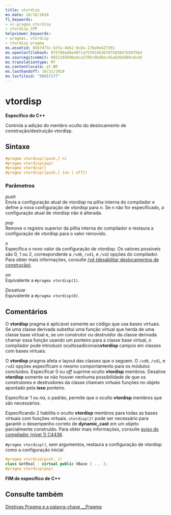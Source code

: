 ```yaml
---
title: vtordisp
ms.date: 10/18/2018
f1_keywords:
- vc-pragma.vtordisp
- vtordisp_CPP
helpviewer_keywords:
- pragmas, vtordisp
- vtordisp pragma
ms.assetid: 05b7d73c-43fa-4b62-8c8a-170a9e427391
ms.openlocfilehash: 075f00ad8a4071af57014638707503847b58756d
ms.sourcegitcommit: 6052185696adca270bc9bdbec45a626dd89cdcdd
ms.translationtype: MT
ms.contentlocale: pt-BR
ms.lasthandoff: 10/31/2018
ms.locfileid: "50557177"
---
```

# <a name="vtordisp"></a>vtordisp

**Específico do C++**

Controla a adição do membro oculto do deslocamento de construção/destruição vtordisp.

## <a name="syntax"></a>Sintaxe

```cpp
#pragma vtordisp([push,] n)
#pragma vtordisp(pop)
#pragma vtordisp()
#pragma vtordisp([push,] {on | off})
```

### <a name="parameters"></a>Parâmetros

*push*<br/>
Envia a configuração atual de vtordisp na pilha interna do compilador e define a nova configuração de vtordisp para *n*.  Se *n* não for especificado, a configuração atual de vtordisp não é alterada.

*pop*<br/>
Remove o registro superior da pilha interna do compilador e restaura a configuração de vtordisp para o valor removido.

*n*<br/>
Especifica o novo valor da configuração de vtordisp. Os valores possíveis são 0, 1 ou 2, correspondente a `/vd0`, `/vd1`, e `/vd2` opções do compilador. Para obter mais informações, consulte [/vd (desabilitar deslocamentos de construção)](../build/reference/vd-disable-construction-displacements.md).

*on*<br/>
Equivalente a `#pragma vtordisp(1)`.

*Desativar*<br/>
Equivalente a `#pragma vtordisp(0)`.

## <a name="remarks"></a>Comentários

O **vtordisp** pragma é aplicável somente ao código que usa bases virtuais. Se uma classe derivada substitui uma função virtual que herda de uma classe base virtual e, se um construtor ou destruidor da classe derivada chamar essa função usando um ponteiro para a classe base virtual, o compilador pode introduzir ocultosadicionais**vtordisp** campos em classes com bases virtuais.

O **vtordisp** pragma afeta o layout das classes que o seguem. O `/vd0`, `/vd1`, e `/vd2` opções especificam o mesmo comportamento para os módulos concluídos. Especificar 0 ou *off* suprime oculto **vtordisp** membros. Desative **vtordisp** somente se não houver nenhuma possibilidade de que os construtores e destruidores da classe chamam virtuais funções no objeto apontado pela **isso** ponteiro.

Especificar 1 ou *na*, o padrão, permite que o oculto **vtordisp** membros que são necessários.

Especificando 2 habilita o oculto **vtordisp** membros para todas as bases virtuais com funções virtuais.  `vtordisp(2)` pode ser necessário para garantir o desempenho correto de **dynamic_cast** em um objeto parcialmente construído. Para obter mais informações, consulte [aviso do compilador (nível 1) C4436](../error-messages/compiler-warnings/compiler-warning-level-1-c4436.md).

`#pragma vtordisp()`, sem argumentos, restaura a configuração de vtordisp como a configuração inicial.

```cpp
#pragma vtordisp(push, 2)
class GetReal : virtual public VBase { ... };
#pragma vtordisp(pop)
```

**FIM de específico de C++**

## <a name="see-also"></a>Consulte também

[Diretivas Pragma e a palavra-chave __Pragma](../preprocessor/pragma-directives-and-the-pragma-keyword.md)